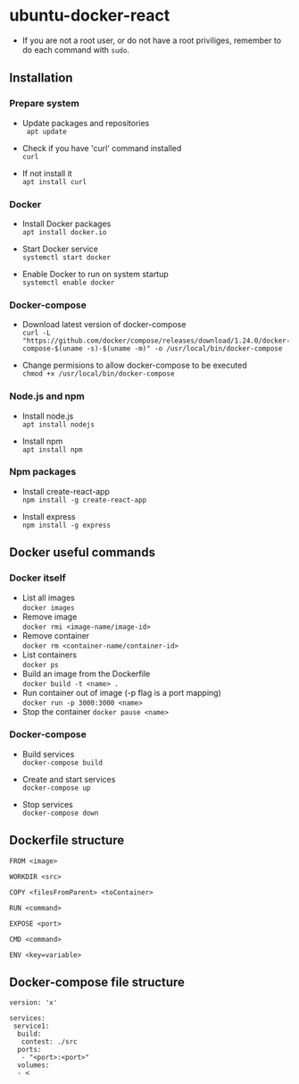 # ubuntu-docker-react

* If you are not a root user, or do not have a root priviliges, remember to do each command with ```sudo```.

## Installation

### Prepare system
- Update packages and repositories <br>
``` apt update```

- Check if you have 'curl' command installed <br>
```curl```

- If not install it <br>
```apt install curl```


### Docker
- Install Docker packages <br>
```apt install docker.io ```

- Start Docker service <br>
```systemctl start docker```

- Enable Docker to run on system startup <br>
```systemctl enable docker```

### Docker-compose
- Download latest version of docker-compose <br>
```curl -L "https://github.com/docker/compose/releases/download/1.24.0/docker-compose-$(uname -s)-$(uname -m)" -o /usr/local/bin/docker-compose```

- Change permisions to allow docker-compose to be executed <br>
```chmod +x /usr/local/bin/docker-compose```

### Node.js and npm
- Install node.js <br>
```apt install nodejs```

- Install npm <br>
```apt install npm```

### Npm packages
- Install create-react-app <br>
```npm install -g create-react-app```

- Install express <br>
```npm install -g express```

## Docker useful commands

### Docker itself
- List all images <br>
```docker images```
- Remove image <br>
```docker rmi <image-name/image-id>```
- Remove container <br>
```docker rm <container-name/container-id>```
- List containers <br>
```docker ps```
- Build an image from the Dockerfile <br>
```docker build -t <name> .```
- Run container out of image (-p flag is a port mapping)<br>
```docker run -p 3000:3000 <name>```
- Stop the container
```docker pause <name>```

### Docker-compose
- Build services <br>
```docker-compose build```

- Create and start services <br>
```docker-compose up```

- Stop services <br>
```docker-compose down```

## Dockerfile structure
```
FROM <image>

WORKDIR <src>

COPY <filesFromParent> <toContainer>

RUN <command>

EXPOSE <port>

CMD <command>

ENV <key=variable>
```
## Docker-compose file structure
```
version: 'x'

services:
 service1:
  build:
   contest: ./src
  ports:
   - "<port>:<port>"
  volumes:
  - <
  
```
